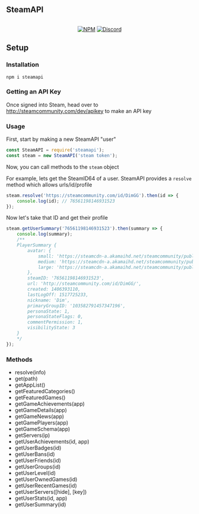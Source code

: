 ## SteamAPI
<div align="center">
	<p>
		<a href="https://www.npmjs.com/package/steamapi"><img src="https://nodei.co/npm/steamapi.png?compact=true" alt="" /></a>
	</p>
	<p>
		<a href="https://www.npmjs.com/package/steamapi"><img src="https://img.shields.io/npm/v/steamapi.svg?maxAge=3600" alt="NPM" /></a>
		<a href="https://dc.dim.codes"><img src="https://img.shields.io/discord/204352669731520512.svg?maxAge=3600" alt="Discord" /></a>
	</p>
</div>

## Setup
### Installation
```
npm i steamapi
```
### Getting an API Key
Once signed into Steam, head over to http://steamcommunity.com/dev/apikey to make an API key
### Usage
First, start by making a new SteamAPI "user"
```js
const SteamAPI = require('steamapi');
const steam = new SteamAPI('steam token');
```
Now, you can call methods to the `steam` object

For example, lets get the SteamID64 of a user. SteamAPI provides a `resolve` method which allows urls/id/profile
```js
steam.resolve('https://steamcommunity.com/id/DimGG').then(id => {
	console.log(id); // 76561198146931523
});
```
Now let's take that ID and get their profile
```js
steam.getUserSummary('76561198146931523').then(summary => {
	console.log(summary);
	/**
	PlayerSummary {
		avatar: {
			small: 'https://steamcdn-a.akamaihd.net/steamcommunity/public/images/avatars/7f/7fdf55394eb5765ef6f7be3b1d9f834fa9c824e8.jpg',
			medium: 'https://steamcdn-a.akamaihd.net/steamcommunity/public/images/avatars/7f/7fdf55394eb5765ef6f7be3b1d9f834fa9c824e8_medium.jpg',
			large: 'https://steamcdn-a.akamaihd.net/steamcommunity/public/images/avatars/7f/7fdf55394eb5765ef6f7be3b1d9f834fa9c824e8_full.jpg'
		},
		steamID: '76561198146931523',
		url: 'http://steamcommunity.com/id/DimGG/',
		created: 1406393110,
		lastLogOff: 1517725233,
		nickname: 'Dim',
		primaryGroupID: '103582791457347196',
		personaState: 1,
		personaStateFlags: 0,
		commentPermission: 1,
		visibilityState: 3
	}
	*/
});
```
### Methods
- resolve(info)
- get(path)
- getAppList()
- getFeaturedCategories()
- getFeaturedGames()
- getGameAchievements(app)
- getGameDetails(app)
- getGameNews(app)
- getGamePlayers(app)
- getGameSchema(app)
- getServers(ip)
- getUserAchievements(id, app)
- getUserBadges(id)
- getUserBans(id)
- getUserFriends(id)
- getUserGroups(id)
- getUserLevel(id)
- getUserOwnedGames(id)
- getUserRecentGames(id)
- getUserServers([hide], [key])
- getUserStats(id, app)
- getUserSummary(id)